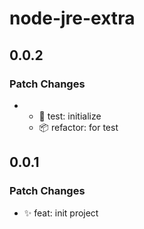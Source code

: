 # node-jre-extra

## 0.0.2

### Patch Changes

- - 🚨 test: initialize
  - 📦 refactor: for test

## 0.0.1

### Patch Changes

- ✨ feat: init project
